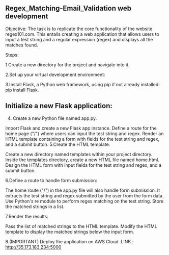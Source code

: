 ## Regex_Matching-Email_Validation web development
Objective: The task is to replicate the core functionality of the website regex101.com. This entails creating a web application that allows users to input a test string and a regular expression (regex) and displays all the matches found.

Steps:

1.Create a new directory for the project and navigate into it.

2.Set up your virtual development environment:

3.Install Flask, a Python web framework, using pip if not already installed: pip install Flask.

## Initialize a new Flask application:
4. Create a new Python file named app.py.

Import Flask and create a new Flask app instance.
Define a route for the home page ("/") where users can input the test string and regex.
Render an HTML template containing a form with fields for the test string and regex, and a submit button.
5.Create the HTML template:

Create a new directory named templates within your project directory.
Inside the templates directory, create a new HTML file named home.html.
Design the HTML form with input fields for the test string and regex, and a submit button.


6.Define a route to handle form submission:

The home route ("/") in the app.py file will also handle form submission.
It extracts the test string and regex submitted by the user from the form data.
Use Python's re module to perform regex matching on the test string.
Store the matched strings in a list.


7.Render the results:

Pass the list of matched strings to the HTML template.
Modify the HTML template to display the matched strings below the input form.

8.(IMPORTANT) Deploy the application on AWS Cloud. LINK : http://35.173.183.234:5000
